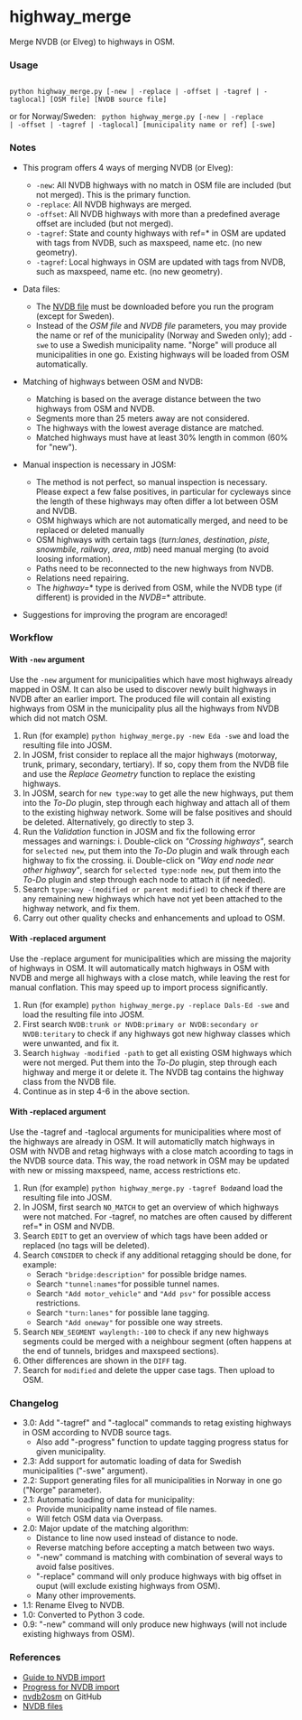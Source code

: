 # highway_merge
Merge NVDB (or Elveg) to highways in OSM.

### Usage

<code>
python highway_merge.py [-new | -replace | -offset | -tagref | -taglocal] [OSM file] [NVDB source file]
</code>

or for Norway/Sweden: 
<code>
python highway_merge.py [-new | -replace | -offset | -tagref | -taglocal] [municipality name or ref] [-swe]
</code> 

### Notes

* This program offers 4 ways of merging NVDB (or Elveg):
  * <code>-new</code>: All NVDB highways with no match in OSM file are included (but not merged). This is the primary function.
  * <code>-replace</code>: All NVDB highways are merged.
  * <code>-offset</code>: All NVDB highways with more than a predefined average offset are included (but not merged).
  * <code>-tagref</code>: State and county highways with ref=* in OSM are updated with tags from NVDB, such as maxspeed, name etc. (no new geometry).
  * <code>-tagref</code>: Local highways in OSM are updated with tags from NVDB, such as maxspeed, name etc. (no new geometry).

* Data files:
  * The [NVDB file](https://www.jottacloud.com/s/059f4e21889c60d4e4aaa64cc857322b134) must be downloaded before you run the program (except for Sweden).
  * Instead of the _OSM file_ and _NVDB file_ parameters, you may provide the name or ref of the municipality (Norway and Sweden only); add <code>-swe</code> to use a Swedish municipality name. "Norge" will produce all municipalities in one go. Existing highways will be loaded from OSM automatically.

* Matching of highways between OSM and NVDB:
  * Matching is based on the average distance between the two highways from OSM and NVDB.
  * Segments more than 25 meters away are not considered.
  * The highways with the lowest average distance are matched.
  * Matched highways must have at least 30% length in common (60% for "new").
  
* Manual inspection is necessary in JOSM:
  * The method is not perfect, so manual inspection is necessary. Please expect a few false positives, in particular for cycleways since the length of these highways may often differ a lot between OSM and NVDB.
  * OSM highways which are not automatically merged, and need to be replaced or deleted manually
  * OSM highways with certain tags (*turn:lanes*, *destination*, *piste*, *snowmbile*, *railway*, *area*, *mtb*) need manual merging (to avoid loosing information).
  * Paths need to be reconnected to the new highways from NVDB.
  * Relations need repairing.
  * The *highway=** type is derived from OSM, while the NVDB type (if different) is provided in the *NVDB=** attribute.
  
* Suggestions for improving the program are encoraged!

### Workflow

#### With `-new` argument

Use the `-new` argument for municipalities which have most highways already mapped in OSM. It can also be used to discover newly built highways in NVDB after an earlier import. The produced file will contain all existing highways from OSM in the municipality plus all the highways from NVDB which did not match OSM.
1. Run (for example) `python highway_merge.py -new Eda -swe` and load the resulting file into JOSM.
2. In JOSM, frist consider to replace all the major highways (motorway, trunk, primary, secondary, tertiary). If so, copy them from the NVDB file and use the _Replace Geometry_ function to replace the existing highways.
3. In JOSM, search for `new type:way` to get alle the new highways, put them into the _To-Do_ plugin, step through each highway and attach all of them to the existing highway network. Some will be false positives and should be deleted. Alternatively, go directly to step 3.
4. Run the _Validation_ function in JOSM and fix the following error messages and warnings:
   i. Double-click on _"Crossing highways"_, search for `selected new`, put them into the _To-Do_ plugin and walk through each highway to fix the crossing.
   ii. Double-click on _"Way end node near other highway"_, search for `selected type:node new`, put them into the _To-Do_ plugin and step through each node to attach it (if needed).
5. Search `type:way -(modified or parent modified)` to check if there are any remaining new highways which have not yet been attached to the highway network, and fix them.
6. Carry out other quality checks and enhancements and upload to OSM.

#### With -replaced argument

Use the -replace argument for municipalities which are missing the majority of highways in OSM. It will automatically match highways in OSM with NVDB and merge all highways with a close match, while leaving the rest for manual conflation. This may speed up to import process significantly.
1. Run (for example) `python highway_merge.py -replace Dals-Ed -swe` and load the resulting file into JOSM.
2. First search `NVDB:trunk or NVDB:primary or NVDB:secondary or NVDB:teritary` to check if any highways got new highway classes which were unwanted, and fix it.
3. Search `highway -modified -path` to get all existing OSM highways which were not merged. Put them into the _To-Do_ plugin, step through each highway and merge it or delete it. The NVDB tag contains the highway class from the NVDB file.
4. Continue as in step 4-6 in the above section.

#### With -replaced argument
Use the -tagref and -taglocal arguments for municipalities where most of the highways are already in OSM. It will automaticlly match highways in OSM with NVDB and retag highways with a close match acoording to tags in the NVDB source data. This way, the road network in OSM may be updated with new or missing maxspeed, name, access restrictions etc.
1. Run (for example) `python highway_merge.py -tagref Bodø`and load the resulting file into JOSM.
2. In JOSM, first search `NO_MATCH` to get an overview of which highways were not matched. For -tagref, no matches are often caused by different ref=* in OSM and NVDB.
3. Search `EDIT` to get an overview of which tags have been added or replaced (no tags will be deleted).
4. Search `CONSIDER` to check if any additional retagging should be done, for example:
   - Serach `"bridge:description"` for possible bridge names.
   - Search `"tunnel:names"`for possible tunnel names.
   - Search `"Add motor_vehicle"` and `"Add psv"` for possible access restrictions.
   - Search `"turn:lanes"` for possible lane tagging.
   - Search `"Add oneway"` for possible one way streets.
5. Search `NEW_SEGMENT waylength:-100` to check if any new highways segments could be merged with a neighbour segment (often happens at the end of tunnels, bridges and maxspeed sections).
6. Other differences are shown in the `DIFF` tag.
7. Search for `modified` and delete the upper case tags. Then upload to OSM.

### Changelog

* 3.0: Add "-tagref" and "-taglocal" commands to retag existing highways in OSM according to NVDB source tags.
  - Also add "-progress" function to update tagging progress status for given municipality.
* 2.3: Add support for automatic loading of data for Swedish municipalities ("-swe" argument).
* 2.2: Support generating files for all municipalities in Norway in one go ("Norge" parameter).
* 2.1: Automatic loading of data for municipality:
  - Provide municipality name instead of file names.
  - Will fetch OSM data via Overpass.
* 2.0: Major update of the matching algorithm:
  - Distance to line now used instead of distance to node.
  - Reverse matching before accepting a match between two ways.
  - "-new" command is matching with combination of several ways to avoid false positives.
  - "-replace" command will only produce highways with big offset in ouput (will exclude existing highways from OSM).
  - Many other improvements.
* 1.1: Rename Elveg to NVDB.
* 1.0: Converted to Python 3 code.
* 0.9: "-new" command will only produce new highways (will not include existing highways from OSM).

### References

* [Guide to NVDB import](https://wiki.openstreetmap.org/wiki/No:Veileder_Elveg-import)
* [Progress for NVDB import](https://wiki.openstreetmap.org/wiki/Import/Catalogue/Road_import_(Norway)/Progress)
* [nvdb2osm](https://github.com/NKAmapper/nvdb2osm) on GitHub
* [NVDB files](https://www.jottacloud.com/s/059f4e21889c60d4e4aaa64cc857322b134)
